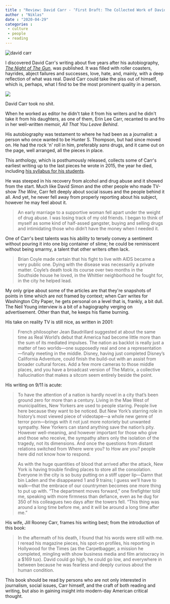 ```yaml
---
title : "Review: David Carr - ‘First Draft: The Collected Work of David Carr’"
author : "Niklas"
date : "2020-04-29"
categories : 
 - culture
 - people
 - reading
---
```


![david carr](https://niklasblog.com/wp-content/9780358206682_b0fac.jpg)

I discovered David Carr's writing about five years after his autobiography, _[The Night of The Gun](https://niklasblog.com/?p=13830)_, was published. It was filled with roller coasters, hayrides, abject failures and successes, love, hate, and, mainly, with a deep reflection of what was real. David Carr could take the piss out of himself, which is, perhaps, what I find to be the most prominent quality in a person.

![](https://niklasblog.com/wp-content/erinleecarrquote.png)

David Carr took no shit.

When he worked as editor he didn't take it from his writers and he didn't take it from his daughters, as one of them, Erin Lee Carr, recanted to and fro in her well-written memoir, _All That You Leave Behind_.

His autobiography was testament to where he had been as a journalist: a person who once wanted to be Hunter S. Thompson, but had since moved on. He had the rock 'n' roll in him, preferably _sans_ drugs, and it came out on the page, well arranged, all the pieces in place.

This anthology, which is posthumously released, collects some of Carr's earliest writing up to the last pieces he wrote in 2015, the year he died, including [his syllabus for his students](https://medium.com/press-play/press-play-4b26bed77b7d).

He was steeped in his recovery from alcohol and drug abuse and it showed from the start. Much like David Simon and the other people who made TV-show _The Wire_, Carr felt deeply about social issues and the people behind it all. And yet, he never fell away from properly reporting about his subject, however he may feel about it.

> An early marriage to a supportive woman fell apart under the weight of drug abuse. I was losing track of my old friends. I began to think of myself as some kind of half-assed gangster, buying and selling drugs and intimidating those who didn’t have the money when I needed it.

One of Carr's best talents was his ability to tersely convey a sentiment without pouring it into one big container of slime; he could be reminiscent without being smarmy, a talent that other writers often lack.

> Brian Coyle made certain that his fight to live with AIDS became a very public one. Dying with the disease was necessarily a private matter. Coyle’s death took its course over two months in the Southside house he loved, in the Whittier neighborhood he fought for, in the city he helped lead.

My only gripe about some of the articles are that they're snapshots of points in time which are not framed by context; when Carr writes for Washington City Paper, he gets personal on a level that is, frankly, a bit dull. The Neil Young interview is a bit of a hagiography verging on advertisement. Other than that, he keeps his flame burning.

His take on reality TV is still nice, as written in 2001:

> French philosopher Jean Baudrillard suggested at about the same time as Real World’s debut that America had become little more than the sum of its mediated impulses. The nation as backlot is really just a matter of two worlds—one supposedly real and one a representation—finally meeting in the middle. Disney, having just completed Disney’s California Adventure, could finish the build-out with an assist from broader cultural forces. Add a few more cameras to those middle places, and you have a broadcast version of The Matrix, a collective hallucination that makes a sitcom seem entirely beside the point.

His writing on 9/11 is acute:

> To have the attention of a nation is hardly novel in a city that’s been ground zero for more than a century. Living in the Mae West of municipalities, New Yorkers are used to people staring. People live here because they want to be noticed. But New York’s starring role in history’s most viewed piece of videotape—a whole new genre of terror porn—brings with it not just more notoriety but unwanted sympathy. New Yorkers can stand anything save the nation’s pity. However well-meaning, and however important for those who give and those who receive, the sympathy alters only the isolation of the tragedy, not its dimensions. And once the questions from distant relations switched from Where were you? to How are you? people here did not know how to respond.  
>   
> As with the huge quantities of blood that arrived after the attack, New York is having trouble finding places to store all the consolation. Everyone in the city is so busy putting on a stiff upper lip—Damn that bin Laden and the disappeared 1 and 9 trains; I guess we’ll have to walk—that the embrace of our countrymen becomes one more thing to put up with. “The department moves forward,” one firefighter told me, speaking with more firmness than defiance, even as he dug for 350 of his colleagues two days after the towers fell. “This thing was around a long time before me, and it will be around a long time after me.”

His wife, Jill Rooney Carr, frames his writing best; from the introduction of this book:

> In the aftermath of his death, I found that his words were still with me. I reread his magazine pieces, his spot-on profiles, his reporting in Hollywood for the Times (as the Carpetbagger, a mission he completed, mingling with show business media and film aristocracy in a $169 tux). David could go high, he could go low, and everywhere in between because he was fearless and deeply curious about the human condition.

This book should be read by persons who are not only interested in journalism, social issues, Carr himself, and the craft of both reading and writing, but also in gaining insight into modern-day American critical thought.
